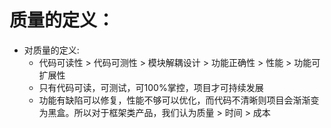 # 质量的定义：
- 对质量的定义:
  - 代码可读性 > 代码可测性 > 模块解耦设计 > 功能正确性 > 性能 > 功能可扩展性
  - 只有代码可读，可测试，可100%掌控，项目才可持续发展
  - 功能有缺陷可以修复，性能不够可以优化，而代码不清晰则项目会渐渐变为黑盒。所以对于框架类产品，我们认为质量 > 时间 > 成本
